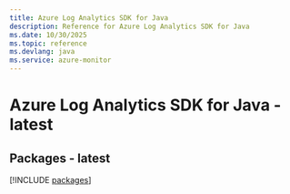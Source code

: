 ```yaml
---
title: Azure Log Analytics SDK for Java
description: Reference for Azure Log Analytics SDK for Java
ms.date: 10/30/2025
ms.topic: reference
ms.devlang: java
ms.service: azure-monitor
---
```

# Azure Log Analytics SDK for Java - latest
## Packages - latest
[!INCLUDE [packages](log-analytics-index.md)]